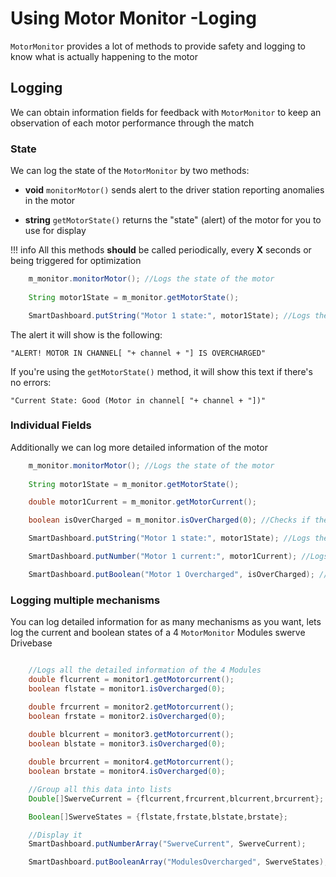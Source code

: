 # **Using Motor Monitor -Loging**

`MotorMonitor` provides a lot of methods to provide safety and logging to know what is actually happening to the motor

## **Logging**

We can obtain information fields for feedback with `MotorMonitor` to keep an observation of each motor performance through the match

### **State**

We can log the state of the `MotorMonitor` by two methods:

* **void** `monitorMotor()` sends alert to the driver station reporting anomalies in the motor

* **string** `getMotorState()` returns the "state" (alert) of the motor for you to use for display

!!! info
    All this methods **should** be called periodically, every **X** seconds or being triggered for optimization

``` java
    m_monitor.monitorMotor(); //Logs the state of the motor
    
    String motor1State = m_monitor.getMotorState();

    SmartDashboard.putString("Motor 1 state:", motor1State); //Logs the state and shows it to your Dashboard

```

The alert it will show is the following:

    "ALERT! MOTOR IN CHANNEL[ "+ channel + "] IS OVERCHARGED"

If you're using the `getMotorState()` method, it will show this text if there's no errors:

    "Current State: Good (Motor in channel[ "+ channel + "])"

### **Individual Fields**

Additionally we can log more detailed information of the motor

``` java
    m_monitor.monitorMotor(); //Logs the state of the motor
    
    String motor1State = m_monitor.getMotorState();

    double motor1Current = m_monitor.getMotorCurrent();

    boolean isOverCharged = m_monitor.isOverCharged(0); //Checks if the motor is OverCharged with additional margin of 0

    SmartDashboard.putString("Motor 1 state:", motor1State); //Logs the state and shows it to your Dashboard

    SmartDashboard.putNumber("Motor 1 current:", motor1Current); //Logs the Current

    SmartDashboard.putBoolean("Motor 1 Overcharged", isOverCharged); //Logs overcharged state on the Dashboard

```

### **Logging multiple mechanisms**

You can log detailed information for as many mechanisms as you want, lets log the current and boolean states of a 4 `MotorMonitor` Modules swerve Drivebase

``` java

    //Logs all the detailed information of the 4 Modules
    double flcurrent = monitor1.getMotorcurrent();
    boolean flstate = monitor1.isOvercharged(0);

    double frcurrent = monitor2.getMotorcurrent();
    boolean frstate = monitor2.isOvercharged(0);
    
    double blcurrent = monitor3.getMotorcurrent();
    boolean blstate = monitor3.isOvercharged(0);

    double brcurrent = monitor4.getMotorcurrent();
    boolean brstate = monitor4.isOvercharged(0);

    //Group all this data into lists
    Double[]SwerveCurrent = {flcurrent,frcurrent,blcurrent,brcurrent};

    Boolean[]SwerveStates = {flstate,frstate,blstate,brstate};

    //Display it 
    SmartDashboard.putNumberArray("SwerveCurrent", SwerveCurrent);

    SmartDashboard.putBooleanArray("ModulesOvercharged", SwerveStates);
    
```
